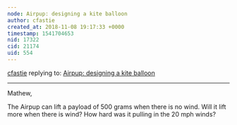 ```yaml
---
node: Airpup: designing a kite balloon
author: cfastie
created_at: 2018-11-08 19:17:33 +0000
timestamp: 1541704653
nid: 17322
cid: 21174
uid: 554
---
```




[cfastie](../profile/cfastie) replying to: [Airpup: designing a kite balloon](../notes/mathew/10-18-2018/airpup-designing-a-kite-balloon)

----
Mathew, 

The Airpup can lift a payload of 500 grams when there is no wind. Will it lift more when there is wind? How hard was it pulling in the 20 mph winds? 
